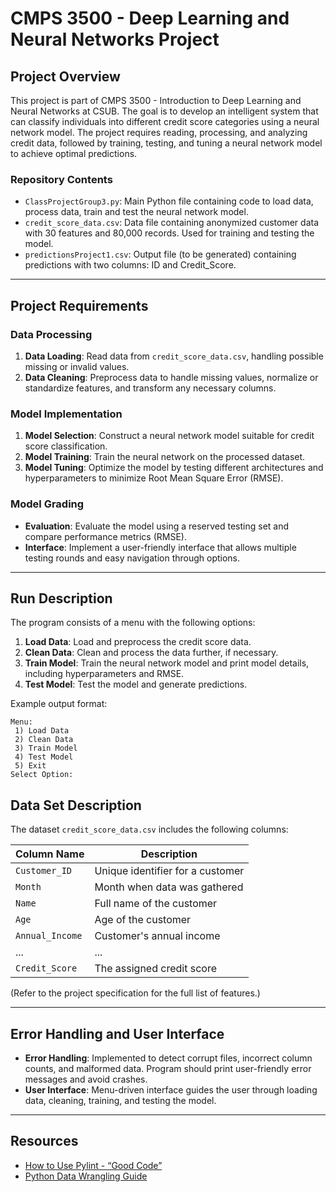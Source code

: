 
# CMPS 3500 - Deep Learning and Neural Networks Project

## Project Overview

This project is part of CMPS 3500 - Introduction to Deep Learning and Neural Networks at CSUB. The goal is to develop an intelligent system that can classify individuals into different credit score categories using a neural network model. The project requires reading, processing, and analyzing credit data, followed by training, testing, and tuning a neural network model to achieve optimal predictions.

### Repository Contents
- `ClassProjectGroup3.py`: Main Python file containing code to load data, process data, train and test the neural network model.
- `credit_score_data.csv`: Data file containing anonymized customer data with 30 features and 80,000 records. Used for training and testing the model.
- `predictionsProject1.csv`: Output file (to be generated) containing predictions with two columns: ID and Credit_Score.

---

## Project Requirements

### Data Processing
1. **Data Loading**: Read data from `credit_score_data.csv`, handling possible missing or invalid values.
2. **Data Cleaning**: Preprocess data to handle missing values, normalize or standardize features, and transform any necessary columns.

### Model Implementation
1. **Model Selection**: Construct a neural network model suitable for credit score classification.
2. **Model Training**: Train the neural network on the processed dataset.
3. **Model Tuning**: Optimize the model by testing different architectures and hyperparameters to minimize Root Mean Square Error (RMSE).

### Model Grading
- **Evaluation**: Evaluate the model using a reserved testing set and compare performance metrics (RMSE).
- **Interface**: Implement a user-friendly interface that allows multiple testing rounds and easy navigation through options.

---

## Run Description

The program consists of a menu with the following options:
1. **Load Data**: Load and preprocess the credit score data.
2. **Clean Data**: Clean and process the data further, if necessary.
3. **Train Model**: Train the neural network model and print model details, including hyperparameters and RMSE.
4. **Test Model**: Test the model and generate predictions.

Example output format:
```
Menu:
 1) Load Data
 2) Clean Data
 3) Train Model
 4) Test Model
 5) Exit
Select Option:
```

## Data Set Description

The dataset `credit_score_data.csv` includes the following columns:

| Column Name              | Description                                              |
|--------------------------|----------------------------------------------------------|
| `Customer_ID`            | Unique identifier for a customer                         |
| `Month`                  | Month when data was gathered                             |
| `Name`                   | Full name of the customer                                |
| `Age`                    | Age of the customer                                      |
| `Annual_Income`          | Customer's annual income                                 |
| ...                      | ...                                                      |
| `Credit_Score`           | The assigned credit score                                |

(Refer to the project specification for the full list of features.)

---

## Error Handling and User Interface

- **Error Handling**: Implemented to detect corrupt files, incorrect column counts, and malformed data. Program should print user-friendly error messages and avoid crashes.
- **User Interface**: Menu-driven interface guides the user through loading data, cleaning, training, and testing the model.

---

## Resources

- [How to Use Pylint - “Good Code”](https://pylint.pycqa.org/en/latest/)
- [Python Data Wrangling Guide](https://pandas.pydata.org/pandas-docs/stable/user_guide/index.html)



